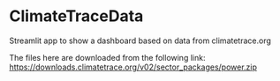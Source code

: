 # ClimateTraceData
Streamlit app to show a dashboard based on data from climatetrace.org

The files here are downloaded from the following link:
https://downloads.climatetrace.org/v02/sector_packages/power.zip

